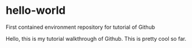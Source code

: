 # hello-world
First contained environment repository for tutorial of Github


Hello, this is my tutorial walkthrough of Github. This is pretty cool so far.
